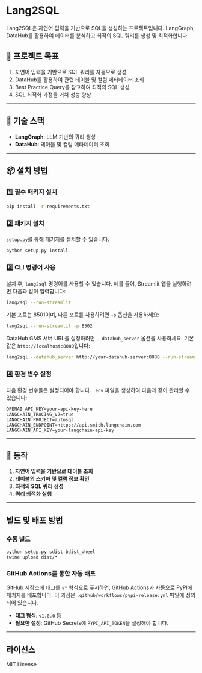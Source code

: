 # Lang2SQL

Lang2SQL은 자연어 입력을 기반으로 SQL을 생성하는 프로젝트입니다. LangGraph, DataHub를 활용하여 데이터를 분석하고 최적의 SQL 쿼리를 생성 및 최적화합니다.

## 📌 프로젝트 목표
1. 자연어 입력을 기반으로 SQL 쿼리를 자동으로 생성
2. DataHub를 활용하여 관련 테이블 및 컬럼 메타데이터 조회
3. Best Practice Query를 참고하여 최적의 SQL 생성
4. SQL 최적화 과정을 거쳐 성능 향상

---

## 🚀 기술 스택
- **LangGraph**: LLM 기반의 쿼리 생성
- **DataHub**: 테이블 및 컬럼 메타데이터 조회

---

## 📦 설치 방법

### 1️⃣ 필수 패키지 설치

```bash
pip install -r requirements.txt
```

### 2️⃣ 패키지 설치

`setup.py`를 통해 패키지를 설치할 수 있습니다:

```bash
python setup.py install
```

### 3️⃣ CLI 명령어 사용

설치 후, `lang2sql` 명령어를 사용할 수 있습니다. 예를 들어, Streamlit 앱을 실행하려면 다음과 같이 입력합니다:

```bash
lang2sql --run-streamlit
```

기본 포트는 8501이며, 다른 포트를 사용하려면 `-p` 옵션을 사용하세요:

```bash
lang2sql --run-streamlit -p 8502
```

DataHub GMS 서버 URL을 설정하려면 `--datahub_server` 옵션을 사용하세요. 기본값은 `http://localhost:8080`입니다:

```bash
lang2sql --datahub_server http://your-datahub-server:8080 --run-streamlit
```

### 4️⃣ 환경 변수 설정

다음 환경 변수들은 설정되어야 합니다. `.env` 파일을 생성하여 다음과 같이 관리할 수 있습니다:

```
OPENAI_API_KEY=your-api-key-here
LANGCHAIN_TRACING_V2=true
LANGCHAIN_PROJECT=autosql
LANGCHAIN_ENDPOINT=https://api.smith.langchain.com
LANGCHAIN_API_KEY=your-langchain-api-key
```

---

## 🎯 동작

1. **자연어 입력을 기반으로 테이블 조회**
2. **테이블의 스키마 및 컬럼 정보 확인**
3. **최적의 SQL 쿼리 생성**
4. **쿼리 최적화 실행**

---

## 빌드 및 배포 방법

### 수동 빌드

```
python setup.py sdist bdist_wheel
twine upload dist/*
```

### GitHub Actions를 통한 자동 배포

GitHub 저장소에 태그를 `v*` 형식으로 푸시하면, GitHub Actions가 자동으로 PyPI에 패키지를 배포합니다. 이 과정은 `.github/workflows/pypi-release.yml` 파일에 정의되어 있습니다.

- **태그 형식**: `v1.0.0` 등
- **필요한 설정**: GitHub Secrets에 `PYPI_API_TOKEN`을 설정해야 합니다.

---

## 라이선스
MIT License

